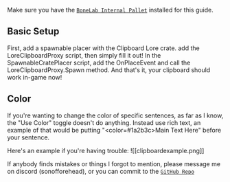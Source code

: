 Make sure you have the [`BoneLab Internal Pallet`](https://cdn.discordapp.com/attachments/1029149396056686602/1192579758903545897/BONELAB_Internal_Pallet.unitypackage?ex=66579d73&is=66564bf3&hm=46fe3caf382d52d955cdbc82044bc59a5dc494305217924ecf88548df081128e&) installed for this guide.
## Basic Setup
First, add a spawnable placer with the Clipboard Lore crate. add the LoreClipboardProxy script, then simply fill it out! In the SpawnableCratePlacer script, add the OnPlaceEvent and call the LoreClipboardProxy.Spawn method. And that's it, your clipboard should work in-game now!
## Color
If you're wanting to change the color of specific sentences, as far as I know, the "Use Color" toggle doesn't do anything. Instead use rich text, an example of that would be putting "<color=#1a2b3c>Main Text Here" before your sentence.

Here's an example if you're having trouble:
![[clipboardexample.png]]

If anybody finds mistakes or things I forgot to mention, please message me on discord (sonofforehead), or you can commit to the [``GitHub Repo``](https://github.com/Lava-Pals/bl-unofficial-docs)